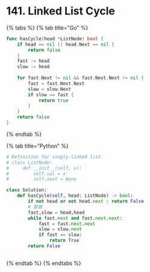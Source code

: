 # 141. Linked List Cycle

{% tabs %}
{% tab title="Go" %}
```go
func hasCycle(head *ListNode) bool {
    if head == nil || head.Next == nil {
        return false
    }
    fast := head
    slow := head
    
    for fast.Next != nil && fast.Next.Next != nil {
        fast = fast.Next.Next
        slow = slow.Next
        if slow == fast {
            return true
        }
    }
    return false
}
```
{% endtab %}

{% tab title="Python" %}
```python
# Definition for singly-linked list.
# class ListNode:
#     def __init__(self, x):
#         self.val = x
#         self.next = None

class Solution:
    def hasCycle(self, head: ListNode) -> bool:
        if not head or not head.next : return False
        # 套圈
        fast,slow = head,head
        while fast.next and fast.next.next:
            fast = fast.next.next
            slow = slow.next
            if fast == slow:
                return True
        return False
        
```
{% endtab %}
{% endtabs %}


